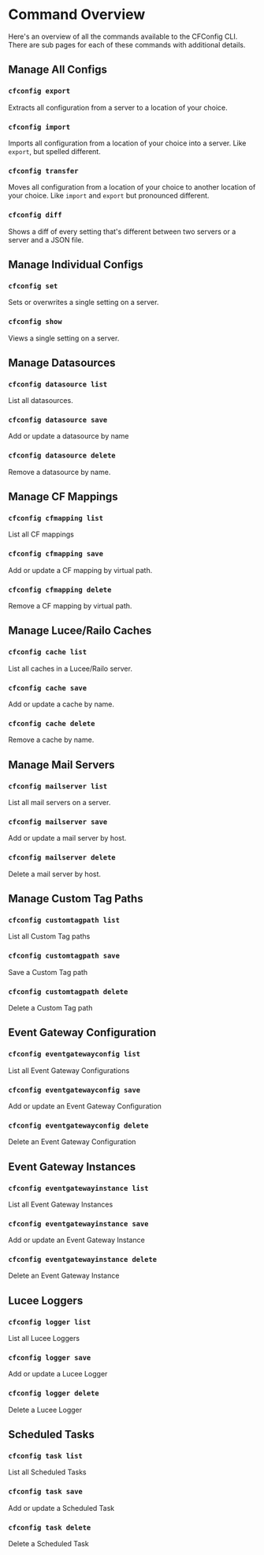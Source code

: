# Command Overview

Here's an overview of all the commands available to the CFConfig CLI. There are sub pages for each of these commands with additional details.

## Manage All Configs

### `cfconfig export`

Extracts all configuration from a server to a location of your choice.

### `cfconfig import`

Imports all configuration from a location of your choice into a server. Like `export`, but spelled different.

### `cfconfig transfer`

Moves all configuration from a location of your choice to another location of your choice. Like `import` and `export` but pronounced different.

### `cfconfig diff`

Shows a diff of every setting that's different between two servers or a server and a JSON file.

## Manage Individual Configs

### `cfconfig set`

Sets or overwrites a single setting on a server.

### `cfconfig show`

Views a single setting on a server.

## Manage Datasources

### `cfconfig datasource list`

List all datasources.

### `cfconfig datasource save`

Add or update a datasource by name

### `cfconfig datasource delete`

Remove a datasource by name.

## Manage CF Mappings

### `cfconfig cfmapping list`

List all CF mappings

### `cfconfig cfmapping save`

Add or update a CF mapping by virtual path.

### `cfconfig cfmapping delete`

Remove a CF mapping by virtual path.

## Manage Lucee/Railo Caches

### `cfconfig cache list`

List all caches in a Lucee/Railo server.

### `cfconfig cache save`

Add or update a cache by name.

### `cfconfig cache delete`

Remove a cache by name.

## Manage Mail Servers

### `cfconfig mailserver list`

List all mail servers on a server.

### `cfconfig mailserver save`

Add or update a mail server by host.

### `cfconfig mailserver delete`

Delete a mail server by host.

## Manage Custom Tag Paths

### `cfconfig customtagpath list`

List all Custom Tag paths

### `cfconfig customtagpath save`

Save a Custom Tag path

### `cfconfig customtagpath delete`

Delete a Custom Tag path

## Event Gateway Configuration

### `cfconfig eventgatewayconfig list`

List all Event Gateway Configurations

### `cfconfig eventgatewayconfig save`

Add or update an Event Gateway Configuration

### `cfconfig eventgatewayconfig delete`

Delete an Event Gateway Configuration

## Event Gateway Instances

### `cfconfig eventgatewayinstance list`

List all Event Gateway Instances

### `cfconfig eventgatewayinstance save`

Add or update an Event Gateway Instance

### `cfconfig eventgatewayinstance delete`

Delete an Event Gateway Instance

## Lucee Loggers

### `cfconfig logger list`

List all Lucee Loggers

### `cfconfig logger save`

Add or update a Lucee Logger

### `cfconfig logger delete`

Delete a Lucee Logger

## Scheduled Tasks

### `cfconfig task list`

List all Scheduled Tasks

### `cfconfig task save`

Add or update a Scheduled Task

### `cfconfig task delete`

Delete a Scheduled Task




